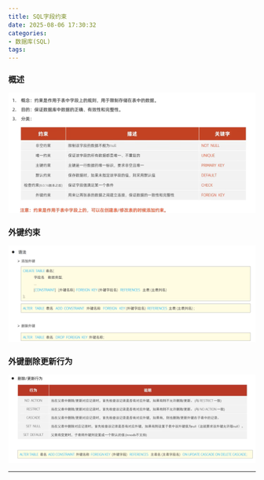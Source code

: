 ```yaml
---
title: SQL字段约束
date: 2025-08-06 17:30:32
categories:
- 数据库(SQL)
tags:
---
```


### 概述

![](../img/img85.png)

### 外键约束

![](../img/img86.png)

### 外键删除更新行为

![](../img/img87.png)

------

